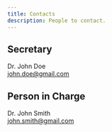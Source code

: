 ```yaml
---
title: Contacts
description: People to contact.
---
```


## Secretary
Dr. John Doe \
john.doe@gmail.com 
<!--Yes, the infamous John Doe-->

## Person in Charge
Dr. John Smith \
john.smith@gmail.com 
<!--Yes, the even more infamous John Smith-->
